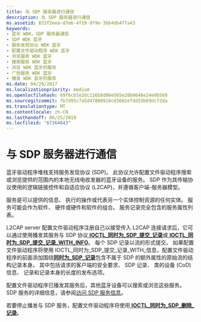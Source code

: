 ```yaml
---
title: 与 SDP 服务器进行通信
description: 与 SDP 服务器进行通信
ms.assetid: 833f2eea-d7e6-4f19-979e-3bb4db47fa43
keywords:
- 蓝牙 WDK，SDP 服务器通信
- SDP WDK 蓝牙
- 服务发现协议 WDK 蓝牙
- 配置文件驱动程序 WDK 蓝牙
- 浏览服务 WDK 蓝牙
- 搜索服务 WDK 蓝牙
- 浏览 WDK 蓝牙的服务
- 广告服务 WDK 蓝牙
- 播发 WDK 蓝牙的服务
ms.date: 04/20/2017
ms.localizationpriority: medium
ms.openlocfilehash: 69f6cb1e2dc116b8d06e565e28b0646e24e0b560
ms.sourcegitcommit: fb7d95c7a5d47860918cd3602efdd33b69dcf2da
ms.translationtype: MT
ms.contentlocale: zh-CN
ms.lasthandoff: 06/25/2019
ms.locfileid: "67364643"
---
```

# <a name="communicating-with-sdp-servers"></a>与 SDP 服务器进行通信


蓝牙驱动程序堆栈支持服务发现协议 (SDP)。 此协议允许配置文件驱动程序搜索或浏览提供的范围内的本地无线电收发器的蓝牙设备的服务。 SDP 作为其传输协议使用的逻辑链接控件和自适应协议 (L2CAP)，并遵循客户端-服务器模型。

服务是可以提供的信息、 执行的操作或代表另一个实体控制资源的任何实体。 服务可能会作为软件、 硬件或硬件和软件的组合。 服务记录完全包含的服务属性列表。

L2CAP server 配置文件驱动程序注册自己以接受传入 L2CAP 连接请求后，它可以通过使用播发其服务与 SDP 协议[ **IOCTL\_同时为\_SDP\_提交\_记录**](https://docs.microsoft.com/windows-hardware/drivers/ddi/content/bthioctl/ni-bthioctl-ioctl_bth_sdp_submit_record)或[ **IOCTL\_同时为\_SDP\_提交\_记录\_WITH\_INFO**](https://docs.microsoft.com/windows-hardware/drivers/ddi/content/bthioctl/ni-bthioctl-ioctl_bth_sdp_submit_record_with_info)。 每个 SDP 记录以流的形式提交。 如果配置文件驱动程序将使用 IOCTL\_同时为\_SDP\_提交\_记录\_WITH\_信息，配置文件驱动程序的前面添加围绕[**同时为\_SDP\_记录**](https://docs.microsoft.com/windows-hardware/drivers/ddi/content/bthioctl/ns-bthioctl-_bth_sdp_record)包含不属于 SDP 的额外属性的原始流的结构记录本身。 其中包括请求的客户端的安全要求、 SDP 记录、 类的设备 (CoD) 信息、 记录和记录本身的长度的发布选项。

配置文件驱动程序已播发其服务后，其他蓝牙设备可以搜索或浏览这些服务。 SDP 服务的详细信息，请参阅[访问 SDP 服务信息](accessing-sdp-service-information.md)。

若要停止播发与 SDP 服务，配置文件驱动程序将使用[ **IOCTL\_同时为\_SDP\_删除\_记录**](https://docs.microsoft.com/windows-hardware/drivers/ddi/content/bthioctl/ni-bthioctl-ioctl_bth_sdp_remove_record)。

 

 





